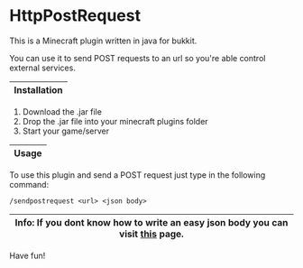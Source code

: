 # HttpPostRequest
This is a Minecraft plugin written in java for bukkit.

You can use it to send POST requests to an url so you're able control external services.

Installation|
------------|


1. Download the .jar file
2. Drop the .jar file into your minecraft plugins folder
3. Start your game/server

Usage|
-----|

To use this plugin and send a POST request just type in the following command:

```
/sendpostrequest <url> <json body>
```

Info: If you dont know how to write an easy json body you can visit [this](https://www.json.org/json-de.html) page.|
----|

Have fun!

